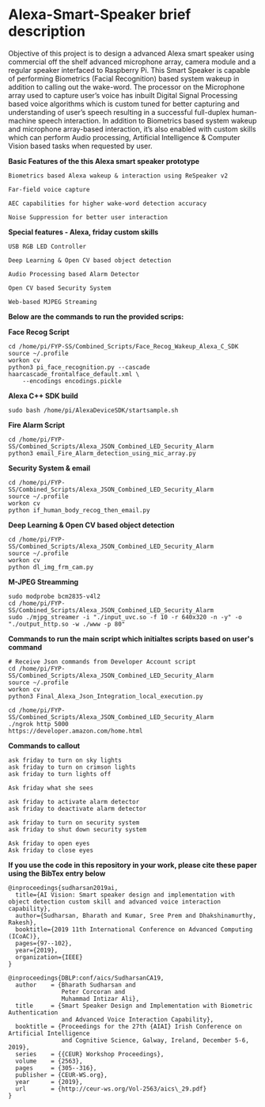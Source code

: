 # Alexa-Smart-Speaker brief description 

Objective of this project is to design a advanced Alexa smart speaker using commercial off the shelf advanced microphone array, camera module and a regular speaker interfaced to Raspberry Pi. This Smart Speaker is capable of performing Biometrics (Facial Recognition) based system wakeup in addition to calling out the wake-word. The processor on the Microphone array used to capture user’s voice has inbuilt Digital Signal Processing based voice algorithms which is custom tuned for better capturing and understanding of user’s speech resulting in a successful full-duplex human-machine speech interaction. In addition to Biometrics based system wakeup and microphone array-based interaction, it’s also enabled with custom skills which can perform Audio processing, Artificial Intelligence & Computer Vision based tasks when requested by user. 

**Basic Features of the this Alexa smart speaker prototype**

    Biometrics based Alexa wakeup & interaction using ReSpeaker v2

    Far-field voice capture 

    AEC capabilities for higher wake-word detection accuracy

    Noise Suppression for better user interaction 

**Special features - Alexa, friday custom skills** 

    USB RGB LED Controller

    Deep Learning & Open CV based object detection

    Audio Processing based Alarm Detector 

    Open CV based Security System

    Web-based MJPEG Streaming

**Below are the commands to run the provided scrips:** 

**Face Recog Script**

	cd /home/pi/FYP-SS/Combined_Scripts/Face_Recog_Wakeup_Alexa_C_SDK
	source ~/.profile
	workon cv
	python3 pi_face_recognition.py --cascade haarcascade_frontalface_default.xml \
	    --encodings encodings.pickle

**Alexa C++ SDK build** 	

    sudo bash /home/pi/AlexaDeviceSDK/startsample.sh

**Fire Alarm Script**  

    cd /home/pi/FYP-SS/Combined_Scripts/Alexa_JSON_Combined_LED_Security_Alarm
    python3 email_Fire_Alarm_detection_using_mic_array.py

**Security System & email**

    cd /home/pi/FYP-SS/Combined_Scripts/Alexa_JSON_Combined_LED_Security_Alarm
    source ~/.profile
    workon cv
    python if_human_body_recog_then_email.py

**Deep Learning & Open CV based object detection**

    cd /home/pi/FYP-SS/Combined_Scripts/Alexa_JSON_Combined_LED_Security_Alarm
    source ~/.profile
    workon cv
    python dl_img_frm_cam.py

**M-JPEG Streamming**

    sudo modprobe bcm2835-v4l2
    cd /home/pi/FYP-SS/Combined_Scripts/Alexa_JSON_Combined_LED_Security_Alarm
    sudo ./mjpg_streamer -i "./input_uvc.so -f 10 -r 640x320 -n -y" -o "./output_http.so -w ./www -p 80"

**Commands to run the main script which initialtes scripts based on user's command**  

    # Receive Json commands from Developer Account script 
    cd /home/pi/FYP-SS/Combined_Scripts/Alexa_JSON_Combined_LED_Security_Alarm
    source ~/.profile
    workon cv
    python3 Final_Alexa_Json_Integration_local_execution.py

    cd /home/pi/FYP-SS/Combined_Scripts/Alexa_JSON_Combined_LED_Security_Alarm
    ./ngrok http 5000
    https://developer.amazon.com/home.html
    
**Commands to callout**

	ask friday to turn on sky lights
	ask friday to turn on crimson lights
	ask friday to turn lights off

	Ask friday what she sees

	ask friday to activate alarm detector 
	ask friday to deactivate alarm detector

	ask friday to turn on security system 
	ask friday to shut down security system

	Ask friday to open eyes
	Ask friday to close eyes

**If you use the code in this repository in your work, please cite these paper using the BibTex entry below**

```
@inproceedings{sudharsan2019ai,
  title={AI Vision: Smart speaker design and implementation with object detection custom skill and advanced voice interaction capability},
  author={Sudharsan, Bharath and Kumar, Sree Prem and Dhakshinamurthy, Rakesh},
  booktitle={2019 11th International Conference on Advanced Computing (ICoAC)},
  pages={97--102},
  year={2019},
  organization={IEEE}
}

@inproceedings{DBLP:conf/aics/SudharsanCA19,
  author    = {Bharath Sudharsan and
               Peter Corcoran and
               Muhammad Intizar Ali},
  title     = {Smart Speaker Design and Implementation with Biometric Authentication
               and Advanced Voice Interaction Capability},
  booktitle = {Proceedings for the 27th {AIAI} Irish Conference on Artificial Intelligence
               and Cognitive Science, Galway, Ireland, December 5-6, 2019},
  series    = {{CEUR} Workshop Proceedings},
  volume    = {2563},
  pages     = {305--316},
  publisher = {CEUR-WS.org},
  year      = {2019},
  url       = {http://ceur-ws.org/Vol-2563/aics\_29.pdf}
}

```


